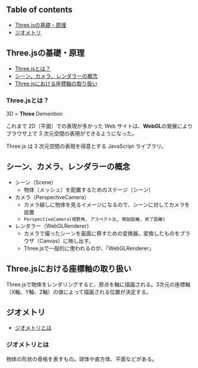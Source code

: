 ## Table of contents

- [Three.jsの基礎・原理](#threejsの基礎原理)
- [ジオメトリ](#ジオメトリ)

## Three.jsの基礎・原理

- [Three.jsとは？](#threejsとは)
- [シーン、カメラ、レンダラーの概念](#シーンカメラレンダラーの概念)
- [Three.jsにおける座標軸の取り扱い](#threejsにおける座標軸の取り扱い)

### Three.jsとは？

3D = **Three** Demention

これまで 2D（平面）での表現が多かった Web サイトは、**WebGL**の発展によりブラウザ上で 3 次元空間の表現ができるようになった。

Three.js は 3 次元空間の表現を得意とする JavaScript ライブラリ。

## シーン、カメラ、レンダラーの概念

- シーン（Scene）
  - 物体（メッシュ）を配置するためのステージ（シーン）
- カメラ（PerspectiveCamera）
  - カメラ越しに物体を見るイメージになるので、シーンに対してカメラを設置
  - `PerspectiveCamera(視野角, アスペクト比, 開始距離, 終了距離)`
- レンダラー（WebGLRenderer）
  - カメラで撮ったシーンを画面に移すための変換器。変換したものをブラウザ（Canvas）に映し出す。
  - Three.jsで一般的に使われるのが、「WebGLRenderer」

## Three.jsにおける座標軸の取り扱い

Three.jsで物体をレンダリングすると、原点を軸に描画される。3次元の座標軸（X軸、Y軸、Z軸）の値によって描画される位置が決定する。

## ジオメトリ

- [ジオメトリとは](#ジオメトリとは)

### ジオメトリとは

物体の形状の骨格を表すもの。球体や直方体、平面などがある。
